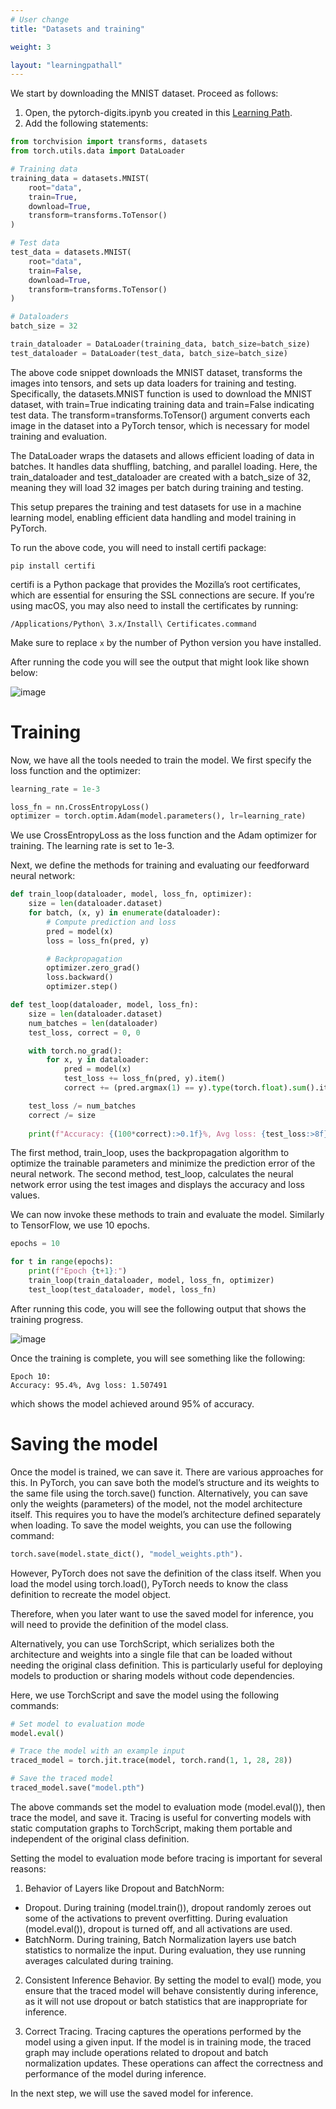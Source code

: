 ```yaml
---
# User change
title: "Datasets and training"

weight: 3

layout: "learningpathall"
---
```


We start by downloading the MNIST dataset. Proceed as follows:
1. Open, the pytorch-digits.ipynb you created in this [Learning Path](learning-paths/cross-platform/pytorch-digit-classification-architecture).
2. Add the following statements:

```Python
from torchvision import transforms, datasets
from torch.utils.data import DataLoader

# Training data 
training_data = datasets.MNIST(
    root="data",
    train=True,
    download=True,
    transform=transforms.ToTensor()
)

# Test data
test_data = datasets.MNIST(
    root="data",
    train=False,
    download=True,
    transform=transforms.ToTensor()
)

# Dataloaders
batch_size = 32

train_dataloader = DataLoader(training_data, batch_size=batch_size)
test_dataloader = DataLoader(test_data, batch_size=batch_size)
```

The above code snippet downloads the MNIST dataset, transforms the images into tensors, and sets up data loaders for training and testing. Specifically, the datasets.MNIST function is used to download the MNIST dataset, with train=True indicating training data and train=False indicating test data. The transform=transforms.ToTensor() argument converts each image in the dataset into a PyTorch tensor, which is necessary for model training and evaluation.

The DataLoader wraps the datasets and allows efficient loading of data in batches. It handles data shuffling, batching, and parallel loading. Here, the train_dataloader and test_dataloader are created with a batch_size of 32, meaning they will load 32 images per batch during training and testing.

This setup prepares the training and test datasets for use in a machine learning model, enabling efficient data handling and model training in PyTorch.

To run the above code, you will need to install certifi package:
```console
pip install certifi
```

certifi is a Python package that provides the Mozilla’s root certificates, which are essential for ensuring the SSL connections are secure. If you’re using macOS, you may also need to install the certificates by running:

```console
/Applications/Python\ 3.x/Install\ Certificates.command
```

Make sure to replace `x` by the number of Python version you have installed.

After running the code you will see the output that might look like shown below:

![image](Figures/01.png)

# Training
Now, we have all the tools needed to train the model. We first specify the loss function and the optimizer:

```Python
learning_rate = 1e-3

loss_fn = nn.CrossEntropyLoss()
optimizer = torch.optim.Adam(model.parameters(), lr=learning_rate)
```

We use CrossEntropyLoss as the loss function and the Adam optimizer for training. The learning rate is set to 1e-3.

Next, we define the methods for training and evaluating our feedforward neural network:

```Python
def train_loop(dataloader, model, loss_fn, optimizer):
    size = len(dataloader.dataset)
    for batch, (x, y) in enumerate(dataloader):
        # Compute prediction and loss
        pred = model(x)
        loss = loss_fn(pred, y)

        # Backpropagation
        optimizer.zero_grad()
        loss.backward()
        optimizer.step()

def test_loop(dataloader, model, loss_fn):
    size = len(dataloader.dataset)
    num_batches = len(dataloader)
    test_loss, correct = 0, 0

    with torch.no_grad():
        for x, y in dataloader:
            pred = model(x)
            test_loss += loss_fn(pred, y).item()
            correct += (pred.argmax(1) == y).type(torch.float).sum().item()

    test_loss /= num_batches
    correct /= size
    
    print(f"Accuracy: {(100*correct):>0.1f}%, Avg loss: {test_loss:>8f} \n")
```

The first method, train_loop, uses the backpropagation algorithm to optimize the trainable parameters and minimize the prediction error of the neural network. The second method, test_loop, calculates the neural network error using the test images and displays the accuracy and loss values. 

We can now invoke these methods to train and evaluate the model. Similarly to TensorFlow, we use 10 epochs.

```Python
epochs = 10

for t in range(epochs):
    print(f"Epoch {t+1}:")
    train_loop(train_dataloader, model, loss_fn, optimizer)
    test_loop(test_dataloader, model, loss_fn)
```

After running this code, you will see the following output that shows the training progress.

![image](Figures/02.png)

Once the training is complete, you will see something like the following:

```output
Epoch 10:
Accuracy: 95.4%, Avg loss: 1.507491 
```

which shows the model achieved around 95% of accuracy.

# Saving the model
Once the model is trained, we can save it. There are various approaches for this. In PyTorch, you can save both the model’s structure and its weights to the same file using the torch.save() function. Alternatively, you can save only the weights (parameters) of the model, not the model architecture itself. This requires you to have the model’s architecture defined separately when loading. To save the model weights, you can use the following command: 

```Python
torch.save(model.state_dict(), "model_weights.pth"). 
```

However, PyTorch does not save the definition of the class itself. When you load the model using torch.load(), PyTorch needs to know the class definition to recreate the model object.

Therefore, when you later want to use the saved model for inference, you will need to provide the definition of the model class.

Alternatively, you can use TorchScript, which serializes both the architecture and weights into a single file that can be loaded without needing the original class definition. This is particularly useful for deploying models to production or sharing models without code dependencies.

Here, we use TorchScript and save the model using the following commands:

```Python
# Set model to evaluation mode
model.eval()

# Trace the model with an example input
traced_model = torch.jit.trace(model, torch.rand(1, 1, 28, 28))  

# Save the traced model
traced_model.save("model.pth") 
```

The above commands set the model to evaluation mode (model.eval()), then trace the model, and save it. Tracing is useful for converting models with static computation graphs to TorchScript, making them portable and independent of the original class definition.

Setting the model to evaluation mode before tracing is important for several reasons:
1.	Behavior of Layers like Dropout and BatchNorm:
* Dropout. During training (model.train()), dropout randomly zeroes out some of the activations to prevent overfitting. During evaluation (model.eval()), dropout is turned off, and all activations are used.
* BatchNorm. During training, Batch Normalization layers use batch statistics to normalize the input. During evaluation, they use running averages calculated during training.

2. Consistent Inference Behavior. By setting the model to eval() mode, you ensure that the traced model will behave consistently during inference, as it will not use dropout or batch statistics that are inappropriate for inference.

3. Correct Tracing. Tracing captures the operations performed by the model using a given input. If the model is in training mode, the traced graph may include operations related to dropout and batch normalization updates. These operations can affect the correctness and performance of the model during inference.
    
In the next step, we will use the saved model for inference.